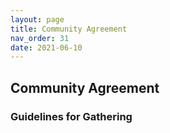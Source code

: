 ```yaml
---
layout: page
title: Community Agreement
nav_order: 31
date: 2021-06-10
---
```



<main class="zine">
<section class="zine-page page-1" markdown="1">

# Community Agreement

### Guidelines for Gathering
<!-- could become a how-to for CCC plus Code of Conduct -->

</section>

<section class="zine-page page-2" markdown="1">
</section>

<section class="zine-page page-3" markdown="1">
</section>

<section class="zine-page page-4" markdown="1">
</section>

<section class="zine-page page-5" markdown="1">
</section>

<section class="zine-page page-6" markdown="1">
</section>

<section class="zine-page page-7" markdown="1">
</section>

<section class="zine-page page-8" markdown="1">
</section>
</main>